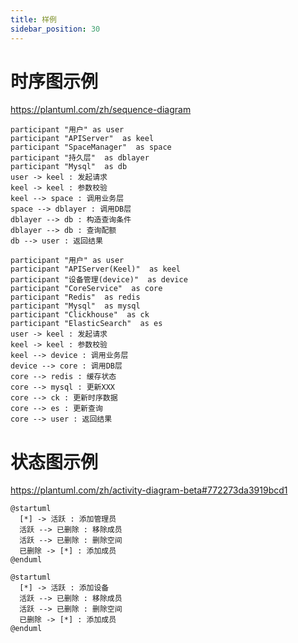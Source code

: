 ```yaml
---
title: 样例
sidebar_position: 30
---
```


# 时序图示例
https://plantuml.com/zh/sequence-diagram

```plantuml
participant "用户" as user
participant "APIServer"  as keel
participant "SpaceManager"  as space
participant "持久层"  as dblayer
participant "Mysql"  as db
user -> keel : 发起请求
keel -> keel : 参数校验
keel --> space : 调用业务层
space --> dblayer : 调用DB层
dblayer --> db : 构造查询条件
dblayer --> db : 查询配额
db --> user : 返回结果
```

```plantuml
participant "用户" as user
participant "APIServer(Keel)"  as keel
participant "设备管理(device)"  as device
participant "CoreService"  as core
participant "Redis"  as redis
participant "Mysql"  as mysql
participant "Clickhouse"  as ck
participant "ElasticSearch"  as es
user -> keel : 发起请求
keel -> keel : 参数校验
keel --> device : 调用业务层
device --> core : 调用DB层
core --> redis : 缓存状态
core --> mysql : 更新XXX
core --> ck : 更新时序数据
core --> es : 更新查询
core --> user : 返回结果
```


# 状态图示例
https://plantuml.com/zh/activity-diagram-beta#772273da3919bcd1


```plantuml
@startuml
  [*] -> 活跃 : 添加管理员
  活跃 --> 已删除 : 移除成员
  活跃 --> 已删除 : 删除空间
  已删除 -> [*] : 添加成员
@enduml
```



```plantuml
@startuml
  [*] -> 活跃 : 添加设备
  活跃 --> 已删除 : 移除成员
  活跃 --> 已删除 : 删除空间
  已删除 -> [*] : 添加成员
@enduml
```
